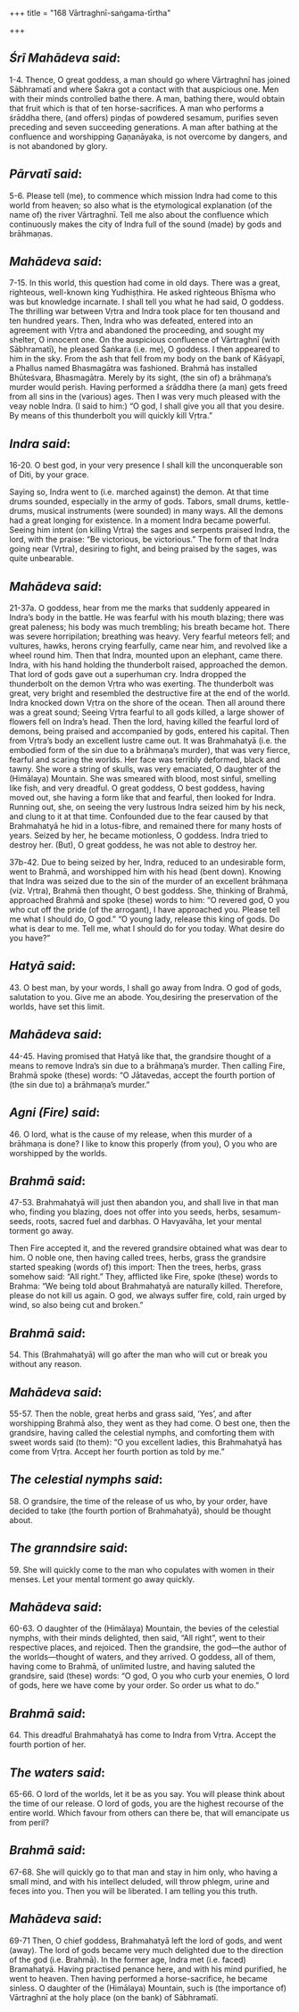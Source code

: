 +++
title = "168 Vārtraghnī-saṅgama-tīrtha"

+++
 

## *Śrī Mahādeva said*:

1-4. Thence, O great goddess, a man should go where Vārtraghnī has joined Sābhramatī and where Śakra got a contact with that auspicious one. Men with their minds controlled bathe there. A man, bathing there, would obtain that fruit which is that of ten horse-sacrifices. A man who performs a śrāddha there, (and offers) piṇḍas of powdered sesamum, purifies seven preceding and seven succeeding generations. A man after bathing at the confluence and worshipping Gaṇanāyaka, is not overcome by dangers, and is not abandoned by glory.

## *Pārvatī said*:

5-6. Please tell (me), to commence which mission Indra had come to this world from heaven; so also what is the etymological explanation (of the name of) the river Vārtraghnī. Tell me also about the confluence which continuously makes the city of Indra full of the sound (made) by gods and brāhmaṇas.

## *Mahādeva said*:

7-15. In this world, this question had come in old days. There was a great, righteous, well-known king Yudhiṣṭhira. He asked righteous Bhīṣma who was but knowledge incarnate. I shall tell you what he had said, O goddess. The thrilling war between Vṛtra and Indra took place for ten thousand and ten hundred years. Then, Indra who was defeated, entered into an agreement with Vṛtra and abandoned the proceeding, and sought my shelter, O innocent one. On the auspicious confluence of Vārtraghnī (with Sābhramatī), he pleased Śaṅkara (i.e. me), O goddess. I then appeared to him in the sky. From the ash that fell from my body on the bank of Kāśyapī, a Phallus named Bhasmagātra was fashioned. Brahmā has installed Bhūteśvara, Bhasmagātra. Merely by its sight, (the sin of) a brāhmaṇa’s murder would perish. Having performed a śrāddha there (a man) gets freed from all sins in the (various) ages. Then I was very much pleased with the veay noble Indra. (I said to him:) “O god, I shall give you all that you desire. By means of this thunderbolt you will quickly kill Vṛtra.”

## *Indra said*:

16-20. O best god, in your very presence I shall kill the unconquerable son of Diti, by your grace.

Saying so, Indra went to (i.e. marched against) the demon. At that time drums sounded, especially in the army of gods. Tabors, small drums, kettle-drums, musical instruments (were sounded) in many ways. All the demons had a great longing for existence. In a moment Indra became powerful. Seeing him intent (on killing Vṛtra) the sages and serpents praised Indra, the lord, with the praise: “Be victorious, be victorious.” The form of that Indra going near (Vṛtra), desiring to fight, and being praised by the sages, was quite unbearable.

## *Mahādeva said*:

21-37a. O goddess, hear from me the marks that suddenly appeared in Indra’s body in the battle. He was fearful with his mouth blazing; there was great paleness; his body was much trembling; his breath became hot. There was severe horripilation; breathing was heavy. Very fearful meteors fell; and vultures, hawks, herons crying fearfully, came near him, and revolved like a wheel round him. Then that Indra, mounted upon an elephant, came there. Indra, with his hand holding the thunderbolt raised, approached the demon. That lord of gods gave out a superhuman cry. Indra dropped the thunderbolt on the demon Vṛtra who was exerting. The thunderbolt was great, very bright and resembled the destructive fire at the end of the world. Indra knocked down Vṛtra on the shore of the ocean. Then all around there was a great sound; Seeing Vṛtra fearful to all gods killed, a large shower of flowers fell on Indra’s head. Then the lord, having killed the fearful lord of demons, being praised and accompanied by gods, entered his capital. Then from Vṛtra’s body an excellent lustre came out. It was Brahmahatyā (i.e. the embodied form of the sin due to a brāhmaṇa’s murder), that was very fierce, fearful and scaring the worlds. Her face was terribly deformed, black and tawny. She wore a string of skulls, was very emaciated, O daughter of the (Himālaya) Mountain. She was smeared with blood, most sinful, smelling like fish, and very dreadful. O great goddess, O best goddess, having moved out, she having a form like that and fearful, then looked for Indra. Running out, she, on seeing the very lustrous Indra seized him by his neck, and clung to it at that time. Confounded due to the fear caused by that Brahmahatyā he hid in a lotus-fibre, and remained there for many hosts of years. Seized by her, he became motionless, O goddess. Indra tried to destroy her. (But), O great goddess, he was not able to destroy her.

37b-42. Due to being seized by her, Indra, reduced to an undesirable form, went to Brahmā, and worshipped him with his head (bent down). Knowing that Indra was seized due to the sin of the murder of an excellent brāhmaṇa (viz. Vṛtra), Brahmā then thought, O best goddess. She, thinking of Brahmā, approached Brahmā and spoke (these) words to him: “O revered god, O you who cut off the pride (of the arrogant), I have approached you. Please tell me what I should do, O god.” “O young lady, release this king of gods. Do what is dear to me. Tell me, what I should do for you today. What desire do you have?”

## *Hatyā said*:

43\. O best man, by your words, I shall go away from Indra. O god of gods, salutation to you. Give me an abode. You,desiring the preservation of the worlds, have set this limit.

## *Mahādeva said*:

44-45. Having promised that Hatyā like that, the grandsire thought of a means to remove Indra’s sin due to a brāhmaṇa’s murder. Then calling Fire, Brahmā spoke (these) words: “O Jātavedas, accept the fourth portion of (the sin due to) a brāhmaṇa’s murder.”

## *Agni (Fire) said*:

46\. O lord, what is the cause of my release, when this murder of a brāhmaṇa is done? I like to know this properly (from you), O you who are worshipped by the worlds.

## *Brahmā said*:

47-53. Brahmahatyā will just then abandon you, and shall live in that man who, finding you blazing, does not offer into you seeds, herbs, sesamum-seeds, roots, sacred fuel and darbhas. O Havyavāha, let your mental torment go away.

Then Fire accepted it, and the revered grandsire obtained what was dear to him. O noble one, then having called trees, herbs, grass the grandsire started speaking (words of) this import: Then the trees, herbs, grass somehow said: “All right.” They, afflicted like Fire, spoke (these) words to Brahma: “We being told about Brahmahatyā are naturally killed. Therefore, please do not kill us again. O god, we always suffer fire, cold, rain urged by wind, so also being cut and broken.”

## *Brahmā said*:

54\. This (Brahmahatyā) will go after the man who will cut or break you without any reason.

## *Mahādeva said*:

55-57. Then the noble, great herbs and grass said, ‘Yes’, and after worshipping Brahmā also, they went as they had come. O best one, then the grandsire, having called the celestial nymphs, and comforting them with sweet words said (to them): “O you excellent ladies, this Brahmahatyā has come from Vṛtra. Accept her fourth portion as told by me.”

## *The celestial nymphs said*:

58\. O grandsire, the time of the release of us who, by your order, have decided to take (the fourth portion of Brahmahatyā), should be thought about.

## *The granndsire said*:

59\. She will quickly come to the man who copulates with women in their menses. Let your mental torment go away quickly.

## *Mahādeva said*:

60-63. O daughter of the (Himālaya) Mountain, the bevies of the celestial nymphs, with their minds delighted, then said, “All right”, went to their respective places, and rejoiced. Then the grandsire, the god—the author of the worlds—thought of waters, and they arrived. O goddess, all of them, having come to Brahmā, of unlimited lustre, and having saluted the grandsire, said (these) words: “O god, O you who curb your enemies, O lord of gods, here we have come by your order. So order us what to do.”

## *Brahmā said*:

64\. This dreadful Brahmahatyā has come to Indra from Vṛtra. Accept the fourth portion of her.

## *The* *waters said*:

65-66. O lord of the worlds, let it be as you say. You will please think about the time of our release. O lord of gods, you are the highest recourse of the entire world. Which favour from others can there be, that will emancipate us from peril?

## *Brahmā said*:

67-68. She will quickly go to that man and stay in him only, who having a small mind, and with his intellect deluded, will throw phlegm, urine and feces into you. Then you will be liberated. I am telling you this truth.

## *Mahādeva said*:

69-71 Then, O chief goddess, Brahmahatyā left the lord of gods, and went (away). The lord of gods became very much delighted due to the direction of the god (i.e. Brahmā). In the former age, Indra met (i.e. faced) Bramahatyā. Having practised penance here, and with his mind purified, he went to heaven. Then having performed a horse-sacrifice, he became sinless. O daughter of the (Himālaya) Mountain, such is (the importance of) Vārtraghnī at the holy place (on the bank) of Sābhramatī.


